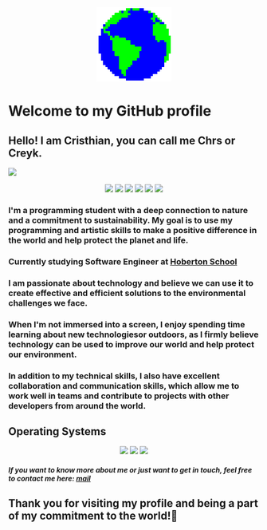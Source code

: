 <p align="center">
    <img alt="Earth" src="https://github.com/jzamora5/jzamora5/raw/main/assets/Earth.gif?raw=true" style="max-width: 100%; display: inline-block;" data-target="animated-image.originalImage">
</p>

 # **Welcome to my GitHub profile**

<p>

## Hello! I am Cristhian, you can call me Chrs or Creyk.
<img src="https://camo.githubusercontent.com/04018a48f730d94ca482bbdcfc82731426bc6a4331b81c02fd01b42ff9427166/68747470733a2f2f6b6f6d617265762e636f6d2f67687076632f3f757365726e616d653d6a686f6e615269766572267374796c653d666f722d7468652d6261646765" style="max-width: 100%;">
</p>
<a>
<p ## skills 
    align="center">
    <img src="http://img.shields.io/badge/-Github-000000?style=flat&logo=github&logoColor=FFFFFF" style="max-width: 100%;">
    <img src="http://img.shields.io/badge/-VS%20Code-007ACC?style=flat&logo=visual%20studio%20code&logoColor=white" style="max-width: 100%;">
    <img src="https://img.shields.io/badge/C-00599C?style=flat&logo=c&logoColor=white" style="max-width: 100%;">
    <img src="http://img.shields.io/badge/-Git-F1502F?style=flat&logo=git&logoColor=FFFFFF" style="max-width: 100%;">
    <img src="https://img.shields.io/badge/-MySQL-F29111?style=flat&logo=mysql&logoColor=FFFFFF" style="max-width: 100%;">
    <img src="https://img.shields.io/badge/Flask-000000?style=flat&logo=flask&logoColor=white" style="max-width: 100%;">

</p>


### I'm a programming student with a deep connection to nature and a commitment to sustainability. My goal is to use my programming and artistic skills to make a positive difference in the world and help protect the planet and life.
### Currently studying Software Engineer at [Hoberton School](https://www.holbertonschool.com/)

### I am passionate about technology and believe we can use it to create effective and efficient solutions to the environmental challenges we face.
### When I'm not immersed into a screen, I enjoy spending time learning about new technologiesor outdoors, as I firmly believe technology can be used to improve our world and help protect our environment.
### In addition to my technical skills, I also have excellent collaboration and communication skills, which allow me to work well in teams and contribute to projects with other developers from around the world.


## Operating Systems
<p align="center"> 
    <img src="https://img.shields.io/badge/Linux-FCC624?style=for-the-badge&logo=linux&logoColor=black">
    <img src="https://img.shields.io/badge/Ubuntu-E95420?style=for-the-badge&logo=ubuntu&logoColor=white">
    <img src="https://img.shields.io/badge/Windows-0078D6?style=for-the-badge&logo=windows&logoColor=white">
</p>

##### *If you want to know more about me or just want to get in touch, feel free to contact me here: [mail](crisdevs117@gmail.com)*

## **Thank you for visiting my profile and being a part of my commitment to the world!🌱**
